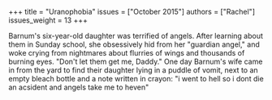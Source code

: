 +++
title = "Uranophobia"
issues = ["October 2015"]
authors = ["Rachel"]
issues_weight = 13
+++

Barnum's six-year-old daughter was terrified of angels. After learning about them in Sunday school, she obsessively hid from her "guardian angel," and woke crying from nightmares about flurries of wings and thousands of burning eyes. "Don't let them get me, Daddy." One day Barnum's wife came in from the yard to find their daughter lying in a puddle of vomit, next to an empty bleach bottle and a note written in crayon: "i went to hell so i dont die an acsident and angels take me to heven"
